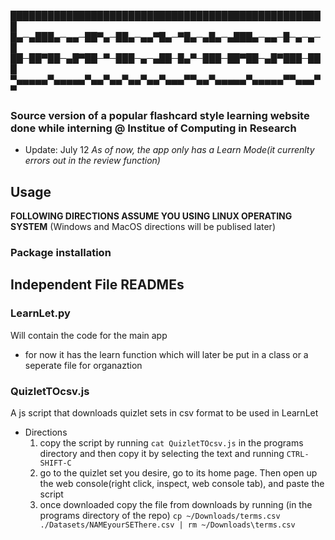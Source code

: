 
███████████████████████████████████████████████████
█▄─▄███▄─▄▄─██▀▄─██▄─▄▄▀█▄─▀█▄─▄█▄─▄███▄─▄▄─█─▄─▄─█
██─██▀██─▄█▀██─▀─███─▄─▄██─█▄▀─███─██▀██─▄█▀███─███
▀▄▄▄▄▄▀▄▄▄▄▄▀▄▄▀▄▄▀▄▄▀▄▄▀▄▄▄▀▀▄▄▀▄▄▄▄▄▀▄▄▄▄▄▀▀▄▄▄▀▀

### Source version of a popular flashcard style learning website done while interning @ Institue of Computing in Research 

- Update: July 12 *As of now, the app only has a Learn Mode(it currenlty errors out in the review function)*
## Usage 
**FOLLOWING DIRECTIONS ASSUME YOU USING LINUX OPERATING SYSTEM** (Windows and MacOS directions will be publised later)
### Package installation

## Independent File READMEs

### LearnLet.py
Will contain the code for the main app
- for now it has the learn function which will later be put in a class or a seperate file for organaztion
### QuizletTOcsv.js
A js script that downloads quizlet sets in csv format to be used in LearnLet
- Directions
  1) copy the script by running `cat QuizletTOcsv.js` in the programs directory and then copy it by selecting the text and running `CTRL-SHIFT-C`
  2) go to the quizlet set you desire, go to its home page. Then open up the web console(right click, inspect, web console tab), and paste the script
  3) once downloaded copy the file from downloads by running (in the programs directory of the repo) `cp ~/Downloads/terms.csv ./Datasets/NAMEyourSEThere.csv | rm ~/Downloads\terms.csv`